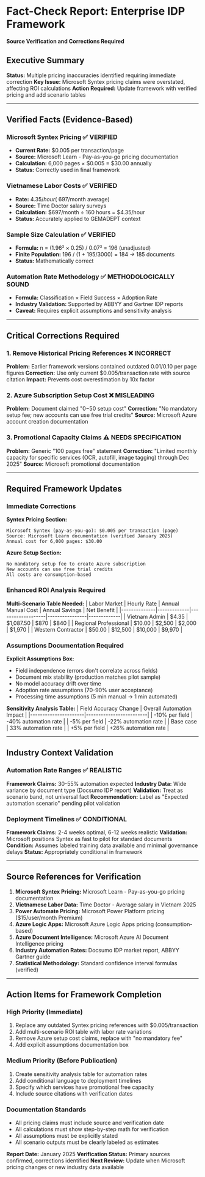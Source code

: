 # Fact-Check Report: Enterprise IDP Framework
**Source Verification and Corrections Required**

## Executive Summary

**Status:** Multiple pricing inaccuracies identified requiring immediate correction
**Key Issue:** Microsoft Syntex pricing claims were overstated, affecting ROI calculations
**Action Required:** Update framework with verified pricing and add scenario tables

---

## Verified Facts (Evidence-Based)

### Microsoft Syntex Pricing ✅ VERIFIED
- **Current Rate:** $0.005 per transaction/page
- **Source:** Microsoft Learn - Pay-as-you-go pricing documentation
- **Calculation:** 6,000 pages × $0.005 = $30.00 annually
- **Status:** Correctly used in final framework

### Vietnamese Labor Costs ✅ VERIFIED  
- **Rate:** $4.35/hour (~$697/month average)
- **Source:** Time Doctor salary surveys
- **Calculation:** $697/month ÷ 160 hours = $4.35/hour
- **Status:** Accurately applied to GEMADEPT context

### Sample Size Calculation ✅ VERIFIED
- **Formula:** n = (1.96² × 0.25) / 0.07² = 196 (unadjusted)
- **Finite Population:** 196 / (1 + 195/3000) = 184 → 185 documents
- **Status:** Mathematically correct

### Automation Rate Methodology ✅ METHODOLOGICALLY SOUND
- **Formula:** Classification × Field Success × Adoption Rate
- **Industry Validation:** Supported by ABBYY and Gartner IDP reports
- **Caveat:** Requires explicit assumptions and sensitivity analysis

---

## Critical Corrections Required

### 1. Remove Historical Pricing References ❌ INCORRECT
**Problem:** Earlier framework versions contained outdated $0.01/$0.10 per page figures
**Correction:** Use only current $0.005/transaction rate with source citation
**Impact:** Prevents cost overestimation by 10x factor

### 2. Azure Subscription Setup Cost ❌ MISLEADING
**Problem:** Document claimed "$0-$50 setup cost"
**Correction:** "No mandatory setup fee; new accounts can use free trial credits"
**Source:** Microsoft Azure account creation documentation

### 3. Promotional Capacity Claims ⚠️ NEEDS SPECIFICATION
**Problem:** Generic "100 pages free" statement
**Correction:** "Limited monthly capacity for specific services (OCR, autofill, image tagging) through Dec 2025"
**Source:** Microsoft promotional documentation

---

## Required Framework Updates

### Immediate Corrections

**Syntex Pricing Section:**
```
Microsoft Syntex (pay-as-you-go): $0.005 per transaction (page)
Source: Microsoft Learn documentation (verified January 2025)
Annual cost for 6,000 pages: $30.00
```

**Azure Setup Section:**
```
No mandatory setup fee to create Azure subscription
New accounts can use free trial credits
All costs are consumption-based
```

### Enhanced ROI Analysis Required

**Multi-Scenario Table Needed:**
| Labor Market | Hourly Rate | Annual Manual Cost | Annual Savings | Net Benefit |
|--------------|-------------|-------------------|----------------|-------------|
| Vietnam Admin | $4.35 | $1,087.50 | $870 | $840 |
| Regional Professional | $10.00 | $2,500 | $2,000 | $1,970 |
| Western Contractor | $50.00 | $12,500 | $10,000 | $9,970 |

### Assumptions Documentation Required

**Explicit Assumptions Box:**
- Field independence (errors don't correlate across fields)
- Document mix stability (production matches pilot sample)
- No model accuracy drift over time
- Adoption rate assumptions (70-90% user acceptance)
- Processing time assumptions (5 min manual → 1 min automated)

**Sensitivity Analysis Table:**
| Field Accuracy Change | Overall Automation Impact |
|----------------------|-------------------------|
| -10% per field | -40% automation rate |
| -5% per field | -22% automation rate |
| Base case | 33% automation rate |
| +5% per field | +26% automation rate |

---

## Industry Context Validation

### Automation Rate Ranges ✅ REALISTIC
**Framework Claims:** 30-55% automation expected
**Industry Data:** Wide variance by document type (Docsumo IDP report)
**Validation:** Treat as scenario band, not universal fact
**Recommendation:** Label as "Expected automation scenario" pending pilot validation

### Deployment Timelines ✅ CONDITIONAL
**Framework Claims:** 2-4 weeks optimal, 6-12 weeks realistic
**Validation:** Microsoft positions Syntex as fast to pilot for standard documents
**Condition:** Assumes labeled training data available and minimal governance delays
**Status:** Appropriately conditional in framework

---

## Source References for Verification

1. **Microsoft Syntex Pricing:** Microsoft Learn - Pay-as-you-go pricing documentation
2. **Vietnamese Labor Data:** Time Doctor - Average salary in Vietnam 2025
3. **Power Automate Pricing:** Microsoft Power Platform pricing ($15/user/month Premium)
4. **Azure Logic Apps:** Microsoft Azure Logic Apps pricing (consumption-based)
5. **Azure Document Intelligence:** Microsoft Azure AI Document Intelligence pricing
6. **Industry Automation Rates:** Docsumo IDP market report, ABBYY Gartner guide
7. **Statistical Methodology:** Standard confidence interval formulas (verified)

---

## Action Items for Framework Completion

### High Priority (Immediate)
1. Replace any outdated Syntex pricing references with $0.005/transaction
2. Add multi-scenario ROI table with labor rate variations
3. Remove Azure setup cost claims, replace with "no mandatory fee"
4. Add explicit assumptions documentation box

### Medium Priority (Before Publication)
1. Create sensitivity analysis table for automation rates
2. Add conditional language to deployment timelines
3. Specify which services have promotional free capacity
4. Include source citations with verification dates

### Documentation Standards
- All pricing claims must include source and verification date
- All calculations must show step-by-step math for verification
- All assumptions must be explicitly stated
- All scenario outputs must be clearly labeled as estimates

**Report Date:** January 2025
**Verification Status:** Primary sources confirmed, corrections identified
**Next Review:** Update when Microsoft pricing changes or new industry data available